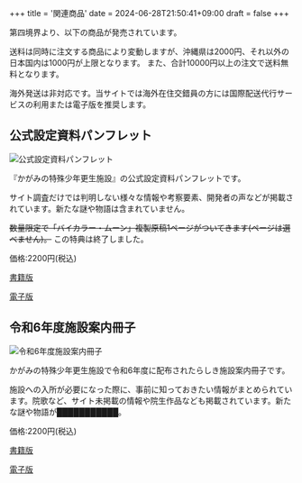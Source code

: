 +++
title = '関連商品'
date = 2024-06-28T21:50:41+09:00
draft = false
+++

第四境界より、以下の商品が発売されています。

送料は同時に注文する商品により変動しますが、沖縄県は2000円、それ以外の日本国内は1000円が上限となります。
また、合計10000円以上の注文で送料無料となります。

海外発送は非対応です。当サイトでは海外在住交錯員の方には国際配送代行サービスの利用または電子版を推奨します。

## 公式設定資料パンフレット

![公式設定資料パンフレット](/img/pamphlet.png)

『かがみの特殊少年更生施設』の公式設定資料パンフレットです。

サイト調査だけでは判明しない様々な情報や考察要素、開発者の声などが掲載されています。新たな謎や物語は含まれていません。

~~数量限定で「バイカラー・ムーン」複製原稿1ページがついてきます(ページは選べません)。~~ この特典は終了しました。

価格:2200円(税込)

[書籍版](https://shop.daiyonkyokai.net/products/kagaminopamphlet)

[電子版](https://amzn.asia/d/00sUWF52)

## 令和6年度施設案内冊子

![令和6年度施設案内冊子](/img/book.png)

かがみの特殊少年更生施設で令和6年度に配布されたらしき施設案内冊子です。

施設への入所が必要になった際に、事前に知っておきたい情報がまとめられています。院歌など、サイト未掲載の情報や院生作品なども掲載されています。新たな謎や物語が███████████。

価格:2200円(税込)

[書籍版](https://shop.daiyonkyokai.net/products/kagaminosasshi)

[電子版](https://amzn.asia/d/0hCYCgPv)
